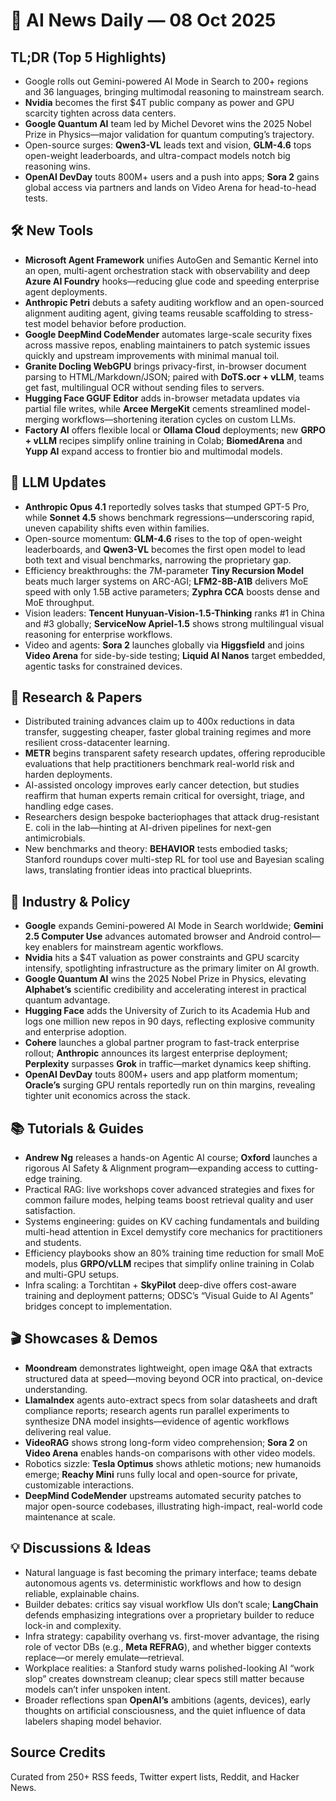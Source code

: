 # 📰 AI News Daily — 08 Oct 2025

## TL;DR (Top 5 Highlights)
- Google rolls out Gemini-powered AI Mode in Search to 200+ regions and 36 languages, bringing multimodal reasoning to mainstream search.
- **Nvidia** becomes the first $4T public company as power and GPU scarcity tighten across data centers.
- **Google Quantum AI** team led by Michel Devoret wins the 2025 Nobel Prize in Physics—major validation for quantum computing’s trajectory.
- Open-source surges: **Qwen3-VL** leads text and vision, **GLM-4.6** tops open-weight leaderboards, and ultra-compact models notch big reasoning wins.
- **OpenAI DevDay** touts 800M+ users and a push into apps; **Sora 2** gains global access via partners and lands on Video Arena for head-to-head tests.

## 🛠️ New Tools
- **Microsoft Agent Framework** unifies AutoGen and Semantic Kernel into an open, multi-agent orchestration stack with observability and deep **Azure AI Foundry** hooks—reducing glue code and speeding enterprise agent deployments.
- **Anthropic Petri** debuts a safety auditing workflow and an open-sourced alignment auditing agent, giving teams reusable scaffolding to stress-test model behavior before production.
- **Google DeepMind CodeMender** automates large-scale security fixes across massive repos, enabling maintainers to patch systemic issues quickly and upstream improvements with minimal manual toil.
- **Granite Docling WebGPU** brings privacy-first, in-browser document parsing to HTML/Markdown/JSON; paired with **DoTS.ocr + vLLM**, teams get fast, multilingual OCR without sending files to servers.
- **Hugging Face GGUF Editor** adds in-browser metadata updates via partial file writes, while **Arcee MergeKit** cements streamlined model-merging workflows—shortening iteration cycles on custom LLMs.
- **Factory AI** offers flexible local or **Ollama Cloud** deployments; new **GRPO + vLLM** recipes simplify online training in Colab; **BiomedArena** and **Yupp AI** expand access to frontier bio and multimodal models.

## 🤖 LLM Updates
- **Anthropic Opus 4.1** reportedly solves tasks that stumped GPT-5 Pro, while **Sonnet 4.5** shows benchmark regressions—underscoring rapid, uneven capability shifts even within families.
- Open-source momentum: **GLM-4.6** rises to the top of open-weight leaderboards, and **Qwen3-VL** becomes the first open model to lead both text and visual benchmarks, narrowing the proprietary gap.
- Efficiency breakthroughs: the 7M-parameter **Tiny Recursion Model** beats much larger systems on ARC-AGI; **LFM2-8B-A1B** delivers MoE speed with only 1.5B active parameters; **Zyphra CCA** boosts dense and MoE throughput.
- Vision leaders: **Tencent Hunyuan-Vision-1.5-Thinking** ranks #1 in China and #3 globally; **ServiceNow Apriel-1.5** shows strong multilingual visual reasoning for enterprise workflows.
- Video and agents: **Sora 2** launches globally via **Higgsfield** and joins **Video Arena** for side-by-side testing; **Liquid AI Nanos** target embedded, agentic tasks for constrained devices.

## 📑 Research & Papers
- Distributed training advances claim up to 400x reductions in data transfer, suggesting cheaper, faster global training regimes and more resilient cross-datacenter learning.
- **METR** begins transparent safety research updates, offering reproducible evaluations that help practitioners benchmark real-world risk and harden deployments.
- AI-assisted oncology improves early cancer detection, but studies reaffirm that human experts remain critical for oversight, triage, and handling edge cases.
- Researchers design bespoke bacteriophages that attack drug-resistant E. coli in the lab—hinting at AI-driven pipelines for next-gen antimicrobials.
- New benchmarks and theory: **BEHAVIOR** tests embodied tasks; Stanford roundups cover multi-step RL for tool use and Bayesian scaling laws, translating frontier ideas into practical blueprints.

## 🏢 Industry & Policy
- **Google** expands Gemini-powered AI Mode in Search worldwide; **Gemini 2.5 Computer Use** advances automated browser and Android control—key enablers for mainstream agentic workflows.
- **Nvidia** hits a $4T valuation as power constraints and GPU scarcity intensify, spotlighting infrastructure as the primary limiter on AI growth.
- **Google Quantum AI** wins the 2025 Nobel Prize in Physics, elevating **Alphabet’s** scientific credibility and accelerating interest in practical quantum advantage.
- **Hugging Face** adds the University of Zurich to its Academia Hub and logs one million new repos in 90 days, reflecting explosive community and enterprise adoption.
- **Cohere** launches a global partner program to fast-track enterprise rollout; **Anthropic** announces its largest enterprise deployment; **Perplexity** surpasses **Grok** in traffic—market dynamics keep shifting.
- **OpenAI DevDay** touts 800M+ users and app platform momentum; **Oracle’s** surging GPU rentals reportedly run on thin margins, revealing tighter unit economics across the stack.

## 📚 Tutorials & Guides
- **Andrew Ng** releases a hands-on Agentic AI course; **Oxford** launches a rigorous AI Safety & Alignment program—expanding access to cutting-edge training.
- Practical RAG: live workshops cover advanced strategies and fixes for common failure modes, helping teams boost retrieval quality and user satisfaction.
- Systems engineering: guides on KV caching fundamentals and building multi-head attention in Excel demystify core mechanics for practitioners and students.
- Efficiency playbooks show an 80% training time reduction for small MoE models, plus **GRPO/vLLM** recipes that simplify online training in Colab and multi-GPU setups.
- Infra scaling: a Torchtitan + **SkyPilot** deep-dive offers cost-aware training and deployment patterns; ODSC’s “Visual Guide to AI Agents” bridges concept to implementation.

## 🎬 Showcases & Demos
- **Moondream** demonstrates lightweight, open image Q&A that extracts structured data at speed—moving beyond OCR into practical, on-device understanding.
- **LlamaIndex** agents auto-extract specs from solar datasheets and draft compliance reports; research agents run parallel experiments to synthesize DNA model insights—evidence of agentic workflows delivering real value.
- **VideoRAG** shows strong long-form video comprehension; **Sora 2** on **Video Arena** enables hands-on comparisons with other video models.
- Robotics sizzle: **Tesla Optimus** shows athletic motions; new humanoids emerge; **Reachy Mini** runs fully local and open-source for private, customizable interactions.
- **DeepMind CodeMender** upstreams automated security patches to major open-source codebases, illustrating high-impact, real-world code maintenance at scale.

## 💡 Discussions & Ideas
- Natural language is fast becoming the primary interface; teams debate autonomous agents vs. deterministic workflows and how to design reliable, explainable chains.
- Builder debates: critics say visual workflow UIs don’t scale; **LangChain** defends emphasizing integrations over a proprietary builder to reduce lock-in and complexity.
- Infra strategy: capability overhang vs. first-mover advantage, the rising role of vector DBs (e.g., **Meta REFRAG**), and whether bigger contexts replace—or merely emulate—retrieval.
- Workplace realities: a Stanford study warns polished-looking AI “work slop” creates downstream cleanup; clear specs still matter because models can’t infer unspoken intent.
- Broader reflections span **OpenAI’s** ambitions (agents, devices), early thoughts on artificial consciousness, and the quiet influence of data labelers shaping model behavior.

## Source Credits  
Curated from 250+ RSS feeds, Twitter expert lists, Reddit, and Hacker News.